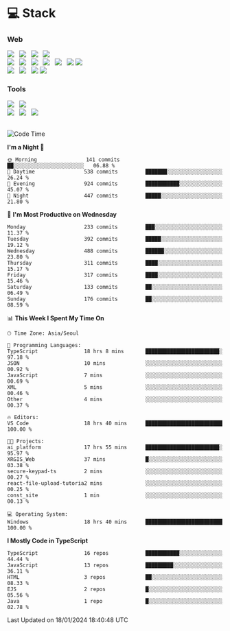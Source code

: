 <h1>💻 Stack</h1>
<div>
 <h3>Web</h3>
 <!-- badge : https://shields.io/ -->
 <!-- icon : https://simpleicons.org/?q=Get -->
 <img src="https://img.shields.io/badge/HTML5-e74c3c?style=flat-square&logo=HTML5&logoColor=white"/> &nbsp 
 <img src="https://img.shields.io/badge/CSS3-0A84FF?style=flat-square&logo=CSS3&logoColor=white"/> &nbsp 
 <img src="https://img.shields.io/badge/JavaScript-FFCD11?style=flat-square&logo=JavaScript&logoColor=white"/> &nbsp 
 <img src="https://img.shields.io/badge/TypeScript-3075C0?style=flat-square&logo=TypeScript&logoColor=white"/>
 <br/>
 <img src="https://img.shields.io/badge/Next-000000?style=flat-square&logo=nextdotjs&logoColor=white"/> &nbsp 
 <img src="https://img.shields.io/badge/React-00BCF6?style=flat-square&logo=React&logoColor=white"/> &nbsp 
 <img src="https://img.shields.io/badge/Redux-764ABC?style=flat-square&logo=Redux&logoColor=white"/> &nbsp
 <img src="https://img.shields.io/badge/Recoil-3578E5?style=flat-square&logo=recoil&logoColor=white"/> &nbsp
 <img src="https://img.shields.io/badge/React-Query-FF4154?style=flat-square&logo=reactquery&logoColor=white"/> &nbsp 
 <img src="https://img.shields.io/badge/styled%2Dcomponents-DB7093?style=flat-square&logo=styled%2Dcomponents&logoColor=white"/>
 <img src="https://img.shields.io/badge/CSS Modules-000000?style=flat-square&logo=CSS Modules&logoColor=white"/> &nbsp 
 <br/>
 <img src="https://img.shields.io/badge/Node-339933?style=flat-square&logo=Node.js&logoColor=white"/> &nbsp 
 <img src="https://img.shields.io/badge/Express-000000?style=flat-square&logo=Express&logoColor=white"/> &nbsp 
 <img src="https://img.shields.io/badge/MongoDB-47A248?style=flat-square&logo=MongoDB&logoColor=white"/>
 <img src="https://img.shields.io/badge/MariaDB-003545?style=flat-square&logo=mariadb&logoColor=white"/>
 
 <h3>Tools</h3>
 <img src="https://img.shields.io/badge/Visual Studio Code-007ACC?style=flat-square&logo=Visual Studio Code&logoColor=white"/> &nbsp 
 <img src="https://img.shields.io/badge/Postman-FF6C37?style=flat-square&logo=Postman&logoColor=white"/> &nbsp
 <br>
 <img src="https://img.shields.io/badge/Adobe Photoshop-31A8FF?style=flat-square&logo=Adobe Photoshop&logoColor=white"/> &nbsp 
 <img src="https://img.shields.io/badge/Adobe Illustrator-FF9A00?style=flat-square&logo=Adobe Illustrator&logoColor=white"/> &nbsp 
 <img src="https://img.shields.io/badge/Figma-F24E1E?style=flat-square&logo=Figma&logoColor=white"/> &nbsp
</div>

<br>

<!--START_SECTION:waka-->
![Code Time](http://img.shields.io/badge/Code%20Time-783%20hrs%2041%20mins-blue)

**I'm a Night 🦉** 

```text
🌞 Morning                141 commits         ██░░░░░░░░░░░░░░░░░░░░░░░   06.88 % 
🌆 Daytime                538 commits         ███████░░░░░░░░░░░░░░░░░░   26.24 % 
🌃 Evening                924 commits         ███████████░░░░░░░░░░░░░░   45.07 % 
🌙 Night                  447 commits         █████░░░░░░░░░░░░░░░░░░░░   21.80 % 
```
📅 **I'm Most Productive on Wednesday** 

```text
Monday                   233 commits         ███░░░░░░░░░░░░░░░░░░░░░░   11.37 % 
Tuesday                  392 commits         █████░░░░░░░░░░░░░░░░░░░░   19.12 % 
Wednesday                488 commits         ██████░░░░░░░░░░░░░░░░░░░   23.80 % 
Thursday                 311 commits         ████░░░░░░░░░░░░░░░░░░░░░   15.17 % 
Friday                   317 commits         ████░░░░░░░░░░░░░░░░░░░░░   15.46 % 
Saturday                 133 commits         ██░░░░░░░░░░░░░░░░░░░░░░░   06.49 % 
Sunday                   176 commits         ██░░░░░░░░░░░░░░░░░░░░░░░   08.59 % 
```


📊 **This Week I Spent My Time On** 

```text
🕑︎ Time Zone: Asia/Seoul

💬 Programming Languages: 
TypeScript               18 hrs 8 mins       ████████████████████████░   97.18 % 
JSON                     10 mins             ░░░░░░░░░░░░░░░░░░░░░░░░░   00.92 % 
JavaScript               7 mins              ░░░░░░░░░░░░░░░░░░░░░░░░░   00.69 % 
XML                      5 mins              ░░░░░░░░░░░░░░░░░░░░░░░░░   00.46 % 
Other                    4 mins              ░░░░░░░░░░░░░░░░░░░░░░░░░   00.37 % 

🔥 Editors: 
VS Code                  18 hrs 40 mins      █████████████████████████   100.00 % 

🐱‍💻 Projects: 
ai_platform              17 hrs 55 mins      ████████████████████████░   95.97 % 
XRGIS_Web                37 mins             █░░░░░░░░░░░░░░░░░░░░░░░░   03.38 % 
secure-keypad-ts         2 mins              ░░░░░░░░░░░░░░░░░░░░░░░░░   00.27 % 
react-file-upload-tutoria2 mins              ░░░░░░░░░░░░░░░░░░░░░░░░░   00.25 % 
const_site               1 min               ░░░░░░░░░░░░░░░░░░░░░░░░░   00.13 % 

💻 Operating System: 
Windows                  18 hrs 40 mins      █████████████████████████   100.00 % 
```

**I Mostly Code in TypeScript** 

```text
TypeScript               16 repos            ███████████░░░░░░░░░░░░░░   44.44 % 
JavaScript               13 repos            █████████░░░░░░░░░░░░░░░░   36.11 % 
HTML                     3 repos             ██░░░░░░░░░░░░░░░░░░░░░░░   08.33 % 
EJS                      2 repos             █░░░░░░░░░░░░░░░░░░░░░░░░   05.56 % 
Java                     1 repo              █░░░░░░░░░░░░░░░░░░░░░░░░   02.78 % 
```




 Last Updated on 18/01/2024 18:40:48 UTC
<!--END_SECTION:waka-->
